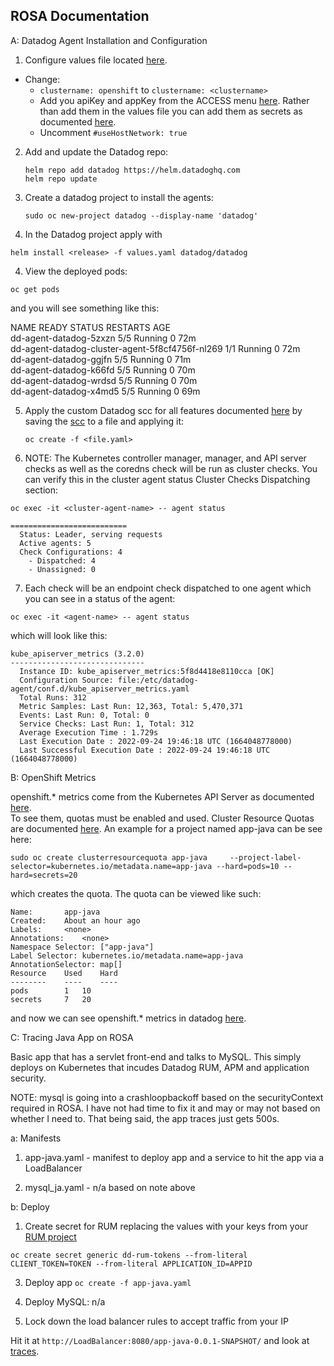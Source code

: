 ROSA Documentation
--

A: Datadog Agent Installation and Configuration  

1) Configure values file located
[here](https://gist.github.com/jgibbons-cp/edc33a0e96c8f2f2ef393eef201edea2).  

- Change:  
  - ```clustername: openshift``` to ```clustername: <clustername>```  
  - Add you apiKey and appKey from the ACCESS menu
[here](https://app.datadoghq.com/organization-settings/users).  Rather than
add them in the values file you can add them as secrets as documented
[here](https://github.com/DataDog/helm-charts/blob/main/charts/datadog/values.yaml#L29-L49).  
  - Uncomment ```#useHostNetwork: true```  

2) Add and update the Datadog repo:  

   ```
   helm repo add datadog https://helm.datadoghq.com
   helm repo update
   ```  

3) Create a datadog project to install the agents:  

   ```
   sudo oc new-project datadog --display-name 'datadog'
   ```  

4) In the Datadog project apply with
```
helm install <release> -f values.yaml datadog/datadog
```

4) View the deployed pods:  

```
oc get pods
```  
and you will see something like this:  

NAME                                              READY   STATUS    RESTARTS   AGE  
dd-agent-datadog-5zxzn                            5/5     Running   0          72m  
dd-agent-datadog-cluster-agent-5f8cf4756f-nl269   1/1     Running   0          72m  
dd-agent-datadog-ggjfn                            5/5     Running   0          71m  
dd-agent-datadog-k66fd                            5/5     Running   0          70m  
dd-agent-datadog-wrdsd                            5/5     Running   0          70m  
dd-agent-datadog-x4md5                            5/5     Running   0          69m  

5) Apply the custom Datadog scc for all features documented
[here](https://docs.datadoghq.com/integrations/openshift/?tab=daemonset#custom-datadog-scc-for-all-features)
 by saving the [scc](https://github.com/DataDog/datadog-agent/blob/main/Dockerfiles/manifests/openshift/scc.yaml)
 to a file and applying it:  

   ```
   oc create -f <file.yaml>
   ```  

6) NOTE: The Kubernetes controller manager, manager, and API server checks as
well as the coredns check will be run as cluster checks.  You can verify this
in the cluster agent status Cluster Checks Dispatching section:  

```
oc exec -it <cluster-agent-name> -- agent status
```  

```Cluster Checks Dispatching  
==========================  
  Status: Leader, serving requests  
  Active agents: 5  
  Check Configurations: 4  
    - Dispatched: 4  
    - Unassigned: 0  
```  

7) Each check will be an endpoint check dispatched to one agent which you can see
in a status of the agent:  

```
oc exec -it <agent-name> -- agent status  
```  

which will look like this:  

```  
kube_apiserver_metrics (3.2.0)  
------------------------------  
  Instance ID: kube_apiserver_metrics:5f8d4418e8110cca [OK]  
  Configuration Source: file:/etc/datadog-agent/conf.d/kube_apiserver_metrics.yaml  
  Total Runs: 312  
  Metric Samples: Last Run: 12,363, Total: 5,470,371  
  Events: Last Run: 0, Total: 0  
  Service Checks: Last Run: 1, Total: 312  
  Average Execution Time : 1.729s  
  Last Execution Date : 2022-09-24 19:46:18 UTC (1664048778000)  
  Last Successful Execution Date : 2022-09-24 19:46:18 UTC (1664048778000)  
  ```  

B: OpenShift Metrics

openshift.* metrics come from the Kubernetes API Server as documented
[here](https://docs.datadoghq.com/integrations/openshift/?tab=daemonset#overview).  
To see them, quotas must be enabled and used.  Cluster Resource Quotas are
documented [here](https://docs.openshift.com/container-platform/4.6/applications/quotas/quotas-setting-across-multiple-projects.html). An example for a project named app-java can be see here:  

```
sudo oc create clusterresourcequota app-java     --project-label-selector=kubernetes.io/metadata.name=app-java --hard=pods=10 --hard=secrets=20
```

which creates the quota.  The quota can be viewed like such:  

```  
Name:		app-java  
Created:	About an hour ago  
Labels:		<none>  
Annotations:	<none>  
Namespace Selector: ["app-java"]  
Label Selector: kubernetes.io/metadata.name=app-java  
AnnotationSelector: map[]  
Resource	Used	Hard  
--------	----	----  
pods		1	10  
secrets		7	20  
```  

and now we can see openshift.* metrics in datadog
[here](https://app.datadoghq.com/metric/summary?filter=openshift).  

C: Tracing Java App on ROSA

Basic app that has a servlet front-end and talks to MySQL.  This simply deploys
on Kubernetes that incudes Datadog RUM, APM and application security.  

NOTE: mysql is going into a crashloopbackoff based on the securityContext
required in ROSA.  I have not had time to fix it and may or may not based on
whether I need to.  That being said, the app traces just gets 500s.  

a: Manifests

1) app-java.yaml - manifest to deploy app and a service to hit the app via a
LoadBalancer  

2) mysql_ja.yaml - n/a based on note above

b: Deploy  

1) Create secret for RUM replacing the values with your keys from your
[RUM project](https://app.datadoghq.com/rum/list?from_ts=1663967470366&to_ts=1664053870366&live=true)  

 ```
 oc create secret generic dd-rum-tokens --from-literal CLIENT_TOKEN=TOKEN --from-literal APPLICATION_ID=APPID  
 ```  

3) Deploy app ```oc create -f app-java.yaml```

2) Deploy MySQL: n/a  

3) Lock down the load  balancer rules to accept traffic from your IP

Hit it at ```http://LoadBalancer:8080/app-java-0.0.1-SNAPSHOT/```
and look at [traces](https://app.datadoghq.com/apm/traces?query=env%3Alab&cols=core_service%2Ccore_resource_name%2Clog_duration%2Clog_http.method%2Clog_http.status_code&historicalData=false&messageDisplay=inline&sort=desc&start=1664053077903&end=1664053977903&paused=false).    
